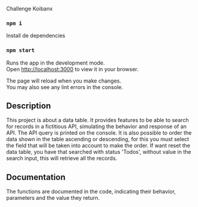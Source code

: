 Challenge Koibanx

### `npm i`

Install de dependencies

### `npm start`

Runs the app in the development mode.\
Open [http://localhost:3000](http://localhost:3000) to view it in your browser.

The page will reload when you make changes.\
You may also see any lint errors in the console.

## Description

This project is about a data table. It provides features to be able to search for records in a fictitious API, simulating the behavior and response of an API. The API query is printed on the console. It is also possible to order the data shown in the table ascending or descending, for this you must select the field that will be taken into account to make the order.
If want reset the data table, you have that searched with status 'Todos', without value in the search input, this will retrieve all the records.

## Documentation

The functions are documented in the code, indicating their behavior, parameters and the value they return.
